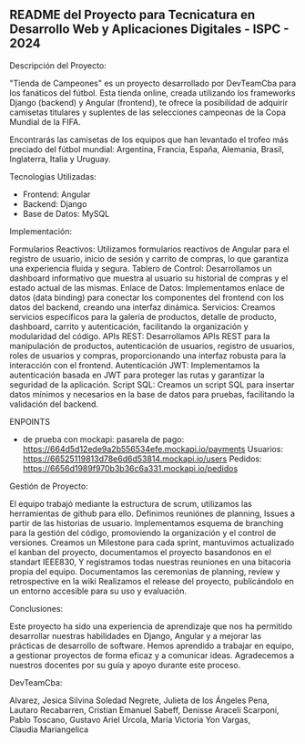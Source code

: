
## README del Proyecto para Tecnicatura en Desarrollo Web y Aplicaciones Digitales - ISPC - 2024

Descripción del Proyecto:

"Tienda de Campeones" es un proyecto desarrollado por DevTeamCba para los fanáticos del fútbol. Esta tienda online, creada utilizando los frameworks Django (backend) y Angular (frontend), te ofrece la posibilidad de adquirir camisetas titulares y suplentes de las selecciones campeonas de la Copa Mundial de la FIFA.

Encontrarás las camisetas de los equipos que han levantado el trofeo más preciado del fútbol mundial: Argentina, Francia, España, Alemania, Brasil, Inglaterra, Italia y Uruguay.


Tecnologías Utilizadas:
- Frontend: Angular
- Backend: Django
- Base de Datos: MySQL

Implementación:

Formularios Reactivos: Utilizamos formularios reactivos de Angular para el registro de usuario, inicio de sesión y carrito de compras, lo que garantiza una experiencia fluida y segura.
Tablero de Control: Desarrollamos un dashboard informativo que muestra al usuario su historial de compras y el estado actual de las mismas.
Enlace de Datos: Implementamos enlace de datos (data binding) para conectar los componentes del frontend con los datos del backend, creando una interfaz dinámica.
Servicios: Creamos servicios específicos para la galería de productos, detalle de producto, dashboard, carrito y autenticación, facilitando la organización y modularidad del código.
APIs REST: Desarrollamos APIs REST para la manipulación de productos, autenticación de usuarios, registro de usuarios, roles de usuarios y compras, proporcionando una interfaz robusta para la interacción con el frontend.
Autenticación JWT: Implementamos la autenticación basada en JWT para proteger las rutas y garantizar la seguridad de la aplicación.
Script SQL: Creamos un script SQL para insertar datos mínimos y necesarios en la base de datos para pruebas, facilitando la validación del backend.

ENPOINTS
- de prueba con mockapi: 
	pasarela de pago: https://664d5d12ede9a2b556534efe.mockapi.io/payments
	Usuarios: https://66525119813d78e6d6d53814.mockapi.io/users
	Pedidos: https://6656d1989f970b3b36c6a331.mockapi.io/pedidos

Gestión de Proyecto:

El equipo trabajó mediante la estructura de scrum, utilizamos las herramientas de github para ello. Definimos reuniónes de planning, Issues a partir de las historias de usuario. Implementamos esquema de branching para la gestión del código, promoviendo la organización y el control de versiones. Creamos un Milestone para cada sprint, mantuvimos actualizado el kanban del proyecto, documentamos el proyecto basandonos en el standart IEEE830, Y registramos todas nuestras reuniones en una bitacoria propia del equipo. Documentamos las ceremonias de planning, review y retrospective en la wiki
Realizamos el release del proyecto, publicándolo en un entorno accesible para su uso y evaluación.

Conclusiones:

Este proyecto ha sido una experiencia de aprendizaje que nos ha permitido desarrollar nuestras habilidades en Django, Angular y a mejorar las prácticas de desarrollo de software. Hemos aprendido a trabajar en equipo, a gestionar proyectos de forma eficaz y a comunicar ideas. Agradecemos a nuestros docentes por su guía y apoyo durante este proceso.

DevTeamCba:

Alvarez, Jesica Silvina Soledad
Negrete, Julieta de los Ángeles
Pena, Lautaro 
Recabarren, Cristian Emanuel
Sabeff, Denisse Araceli
Scarponi, Pablo 
Toscano, Gustavo Ariel 
Urcola, María Victoria
Yon Vargas, Claudia Mariangelica
